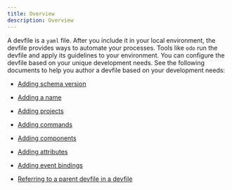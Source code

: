 ```yaml
---
title: Overview
description: Overview
---
```


A devfile is a `yaml` file. After you include it in your local
environment, the devfile provides ways to automate your processes. Tools
like `odo` run the devfile and apply its guidelines to your environment.
You can configure the devfile based on your unique development needs.
See the following documents to help you author a devfile based on your
development needs:

- [Adding schema version](./adding-schema-version)

- [Adding a name](./adding-a-name)

- [Adding projects](./adding-projects)

- [Adding commands](./adding-commands)

- [Adding components](./adding-components)

- [Adding attributes](./adding-attributes)

- [Adding event bindings](./adding-event-bindings)

- [Referring to a parent devfile in a devfile](./referring-to-a-parent-devfile)
